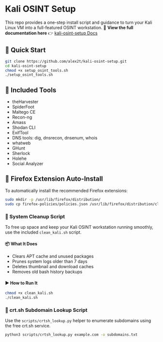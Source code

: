 # Kali OSINT Setup

This repo provides a one-step install script and guidance to turn your Kali Linux VM into a full-featured OSINT workstation.
📘 **View the full documentation here** 👉 [kali-osint-setup Docs](https://alex2t.github.io/kali-osint-setup/)

## 🚀 Quick Start

```bash
git clone https://github.com/alex2t/kali-osint-setup.git
cd kali-osint-setup
chmod +x setup_osint_tools.sh
./setup_osint_tools.sh
```

## 🧰 Included Tools

- theHarvester
- SpiderFoot
- Maltego CE
- Recon-ng
- Amass
- Shodan CLI
- ExifTool
- DNS tools: dig, dnsrecon, dnsenum, whois
- whatweb
- GHunt
- Sherlock
- Holehe
- Social Analyzer


## 🔌 Firefox Extension Auto-Install

To automatically install the recommended Firefox extensions:

```bash
sudo mkdir -p /usr/lib/firefox/distribution/
sudo cp firefox-policies/policies.json /usr/lib/firefox/distribution/cls
```

### 🧹 System Cleanup Script

To free up space and keep your Kali OSINT workstation running smoothly, use the included `clean_kali.sh` script.

#### 📦 What It Does
- Clears APT cache and unused packages
- Prunes system logs older than 7 days
- Deletes thumbnail and download caches
- Removes old bash history backups

#### ▶️ How to Run It

```bash
chmod +x clean_kali.sh
./clean_kali.sh
```

### 🔎 crt.sh Subdomain Lookup Script

Use the `scripts/crtsh_lookup.py` helper to enumerate subdomains using the free crt.sh service.

```bash
python3 scripts/crtsh_lookup.py example.com -o subdomains.txt

```
